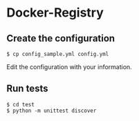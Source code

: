 Docker-Registry
===============

Create the configuration
------------------------

```
$ cp config_sample.yml config.yml
```

Edit the configuration with your information.

Run tests
---------

```
$ cd test
$ python -m unittest discover
```
